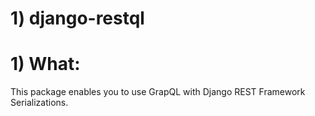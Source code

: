 # 1) django-restql


# 1) What:



This package enables you to use GrapQL with Django REST Framework 
Serializations.






















